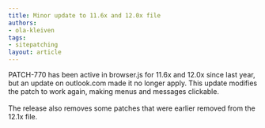 ```yaml
---
title: Minor update to 11.6x and 12.0x file
authors:
- ola-kleiven
tags:
- sitepatching
layout: article
---
```

PATCH-770 has been active in browser.js for 11.6x and 12.0x since last year, but an update on outlook.com made it no longer apply. This update modifies the patch to work again, making menus and messages clickable.<br/><br/>The release also removes some patches that were earlier removed from the 12.1x file.
